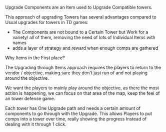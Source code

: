 Upgrade Components are an Item used to Upgrade Compatible towers.

This approach of upgrading Towers has several advantages compared to Usual upgrades for towers in TD games:

- The Components are not bound to a Certain Tower but Work for a variety/ all of them, removing the need of lots of Individual Items with names
- adds a layer of strategy and reward when enough comps are gathered

Why Items in the First place?

The Upgrading through Items approach requires the players to return to the vendor / objective, making sure they don't just run of and not playing around the objective.

We want the players to mainly play around the objective, as there the most action is happening, we can focus on that area of the map, keep the feel of an tower defense game.

Each tower has One Upgrade path and needs a certain amount of components to go through with the Upgrade. This allows Players to put comps into a tower over time, really showing the progress Instead of dealing with it through 1 click.
